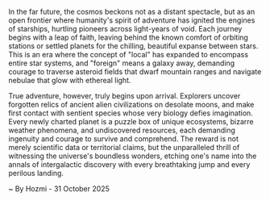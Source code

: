 
In the far future, the cosmos beckons not as a distant spectacle, but as an open frontier where humanity's spirit of adventure has ignited the engines of starships, hurtling pioneers across light-years of void. Each journey begins with a leap of faith, leaving behind the known comfort of orbiting stations or settled planets for the chilling, beautiful expanse between stars. This is an era where the concept of "local" has expanded to encompass entire star systems, and "foreign" means a galaxy away, demanding courage to traverse asteroid fields that dwarf mountain ranges and navigate nebulae that glow with ethereal light.

True adventure, however, truly begins upon arrival. Explorers uncover forgotten relics of ancient alien civilizations on desolate moons, and make first contact with sentient species whose very biology defies imagination. Every newly charted planet is a puzzle box of unique ecosystems, bizarre weather phenomena, and undiscovered resources, each demanding ingenuity and courage to survive and comprehend. The reward is not merely scientific data or territorial claims, but the unparalleled thrill of witnessing the universe's boundless wonders, etching one's name into the annals of intergalactic discovery with every breathtaking jump and every perilous landing.

~ By Hozmi - 31 October 2025
